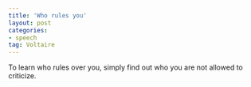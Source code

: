 ```yaml
---
title: 'Who rules you'
layout: post
categories:
- speech
tag: Voltaire
---
```


To learn who rules over you, simply find out who you are not allowed to criticize.